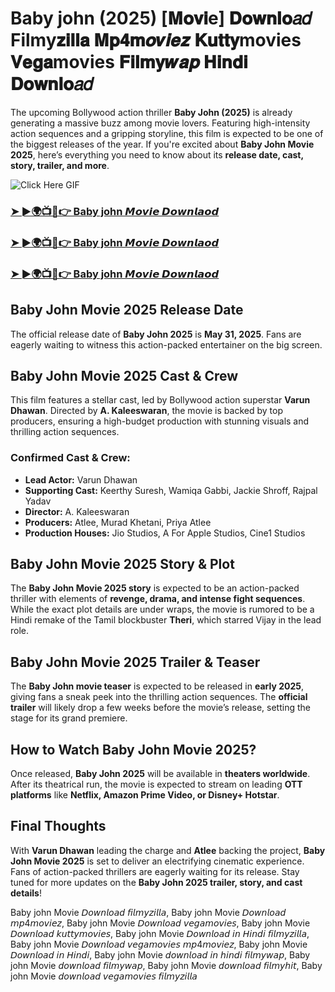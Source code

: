 # Baby john (2025) [𝐌𝐨𝐯𝐢e] 𝐃𝐨𝐰𝐧𝐥𝐨𝑎𝑑 Filmy𝐳𝐢𝐥𝐥𝐚 𝐌𝐩𝟒𝐦𝒐𝒗𝒊𝒆𝒛 𝐊𝐮𝐭𝐭𝐲movies 𝐕𝐞𝐠𝐚movies 𝐅𝐢𝐥𝐦𝐲𝒘𝒂𝒑 𝐇𝐢𝐧𝐝𝐢 𝐃𝐨𝐰𝐧𝐥𝐨𝑎𝑑

The upcoming Bollywood action thriller **Baby John (2025)** is already generating a massive buzz among movie lovers. Featuring high-intensity action sequences and a gripping storyline, this film is expected to be one of the biggest releases of the year. If you're excited about **Baby John Movie 2025**, here’s everything you need to know about its **release date, cast, story, trailer, and more**.  

![Click Here GIF](https://media.tenor.com/qWWK-O83J5YAAAAi/click-here.gif)
<h3><a href="https://movieslink.short.gy/baby-john">➤ ►🌍📺📱👉 Baby john 𝙈𝙤𝙫𝙞𝙚 𝘿𝙤𝙬𝙣𝙡𝙖𝙤𝙙</a></h3>

<h3><a href="https://movieslink.short.gy/baby-john">➤ ►🌍📺📱👉 Baby john 𝙈𝙤𝙫𝙞𝙚 𝘿𝙤𝙬𝙣𝙡𝙖𝙤𝙙</a></h3>

<h3><a href="https://movieslink.short.gy/baby-john">➤ ►🌍📺📱👉 Baby john 𝙈𝙤𝙫𝙞𝙚 𝘿𝙤𝙬𝙣𝙡𝙖𝙤𝙙</a></h3>

## **Baby John Movie 2025 Release Date**  

The official release date of **Baby John 2025** is **May 31, 2025**. Fans are eagerly waiting to witness this action-packed entertainer on the big screen.  

## **Baby John Movie 2025 Cast & Crew**  

This film features a stellar cast, led by Bollywood action superstar **Varun Dhawan**. Directed by **A. Kaleeswaran**, the movie is backed by top producers, ensuring a high-budget production with stunning visuals and thrilling action sequences.  

### **Confirmed Cast & Crew:**  
- **Lead Actor:** Varun Dhawan  
- **Supporting Cast:** Keerthy Suresh, Wamiqa Gabbi, Jackie Shroff, Rajpal Yadav  
- **Director:** A. Kaleeswaran  
- **Producers:** Atlee, Murad Khetani, Priya Atlee  
- **Production Houses:** Jio Studios, A For Apple Studios, Cine1 Studios  

## **Baby John Movie 2025 Story & Plot**  

The **Baby John Movie 2025 story** is expected to be an action-packed thriller with elements of **revenge, drama, and intense fight sequences**. While the exact plot details are under wraps, the movie is rumored to be a Hindi remake of the Tamil blockbuster **Theri**, which starred Vijay in the lead role.  

## **Baby John Movie 2025 Trailer & Teaser**  

The **Baby John movie teaser** is expected to be released in **early 2025**, giving fans a sneak peek into the thrilling action sequences. The **official trailer** will likely drop a few weeks before the movie’s release, setting the stage for its grand premiere.  

## **How to Watch Baby John Movie 2025?**  

Once released, **Baby John 2025** will be available in **theaters worldwide**. After its theatrical run, the movie is expected to stream on leading **OTT platforms** like **Netflix, Amazon Prime Video, or Disney+ Hotstar**.  

## **Final Thoughts**  

With **Varun Dhawan** leading the charge and **Atlee** backing the project, **Baby John Movie 2025** is set to deliver an electrifying cinematic experience. Fans of action-packed thrillers are eagerly waiting for its release. Stay tuned for more updates on the **Baby John 2025 trailer, story, and cast details**!  

Baby john Movie 𝘋𝘰𝘸𝘯𝘭𝘰𝘢𝘥 𝘧𝘪𝘭𝘮𝘺𝘻𝘪𝘭𝘭𝘢, Baby john Movie 𝘋𝘰𝘸𝘯𝘭𝘰𝘢𝘥 𝘮𝘱4𝘮𝘰𝘷𝘪𝘦𝘻, Baby john Movie 𝘋𝘰𝘸𝘯𝘭𝘰𝘢𝘥 𝘷𝘦𝘨𝘢𝘮𝘰𝘷𝘪𝘦𝘴, Baby john Movie 𝘋𝘰𝘸𝘯𝘭𝘰𝘢𝘥 𝘬𝘶𝘵𝘵𝘺𝘮𝘰𝘷𝘪𝘦𝘴, Baby john Movie 𝘋𝘰𝘸𝘯𝘭𝘰𝘢𝘥 𝘪𝘯 𝘏𝘪𝘯𝘥𝘪 𝘧𝘪𝘭𝘮𝘺𝘻𝘪𝘭𝘭𝘢, Baby john Movie 𝘋𝘰𝘸𝘯𝘭𝘰𝘢𝘥 𝘷𝘦𝘨𝘢𝘮𝘰𝘷𝘪𝘦𝘴 𝘮𝘱4𝘮𝘰𝘷𝘪𝘦𝘻, Baby john Movie 𝘋𝘰𝘸𝘯𝘭𝘰𝘢𝘥 𝘪𝘯 𝘏𝘪𝘯𝘥𝘪, Baby john Movie 𝘥𝘰𝘸𝘯𝘭𝘰𝘢𝘥 𝘪𝘯 𝘩𝘪𝘯𝘥𝘪 𝘧𝘪𝘭𝘮𝘺𝘸𝘢𝘱, Baby john Movie 𝘥𝘰𝘸𝘯𝘭𝘰𝘢𝘥 𝘧𝘪𝘭𝘮𝘺𝘸𝘢𝘱, Baby john Movie 𝘥𝘰𝘸𝘯𝘭𝘰𝘢𝘥 𝘧𝘪𝘭𝘮𝘺𝘩𝘪𝘵, Baby john Movie 𝘥𝘰𝘸𝘯𝘭𝘰𝘢𝘥 𝘷𝘦𝘨𝘢𝘮𝘰𝘷𝘪𝘦𝘴 𝘧𝘪𝘭𝘮𝘺𝘻𝘪𝘭𝘭𝘢
